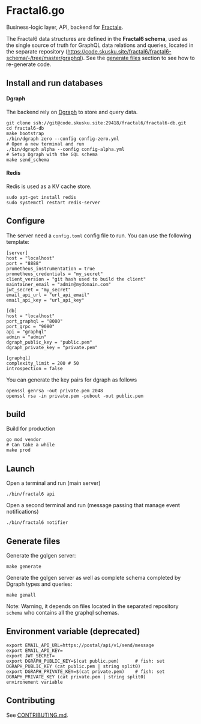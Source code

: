 # Fractal6.go

Business-logic layer, API, backend for [Fractale](https;//fractale.co).

The Fractal6 data structures are defined in the **Fractal6 schema**, used as the single source of truth for GraphQL data relations and queries, located in the separate repository (https://code.skusku.site/fractal6/fractal6-schema/-/tree/master/graphql). See the [generate files](#generate-files) section to see how to re-generate code.


## Install and run databases

#### Dgraph

The backend rely on [Dgraph](https://github.com/dgraph-io/dgraph) to store and query data.

    git clone ssh://git@code.skusku.site:29418/fractal6/fractal6-db.git
    cd fractal6-db
    make bootstrap
    ./bin/dgraph zero --config config-zero.yml
    # Open a new terminal and run
    ./bin/dgraph alpha --config config-alpha.yml
    # Setup Dgraph with the GQL schema
    make send_schema


#### Redis

Redis is used as a KV cache store.

    sudo apt-get install redis
    sudo systemctl restart redis-server


## Configure

The server need a `config.toml` config file to run.
You can use the following template:

```
[server]
host = "localhost"
port = "8888"
prometheus_instrumentation = true
prometheus_credentials = "my_secret"
client_version = "git hash used to build the client"
maintainer_email = "admin@mydomain.com"
jwt_secret = "my_secret"
email_api_url = "url_api_email"
email_api_key = "url_api_key"

[db]
host = "localhost"
port_graphql = "8080"
port_grpc = "9080"
api = "graphql"
admin = "admin"
dgraph_public_key = "public.pem"
dgraph_private_key = "private.pem"

[graphql]
complexity_limit = 200 # 50
introspection = false
```


You can generate the key pairs for dgraph as follows

    openssl genrsa -out private.pem 2048
    openssl rsa -in private.pem -pubout -out public.pem


## build

Build for production

    go mod vendor
    # Can take a while
    make prod


## Launch

Open a terminal and run (main server)

    ./bin/fractal6 api

Open a second terminal and run (message passing that manage event notifications)

    ./bin/fractal6 notifier


## Generate files

Generate the gqlgen server:

    make generate

Generate the gqlgen server as well as complete schema completed by Dgraph types and queries:

    make genall

Note: Warning, it depends on files located in the separated repository `schema` who contains all the graphql schemas.


## Environment variable (deprecated)

    export EMAIL_API_URL=https://postal/api/v1/send/message
    export EMAIL_API_KEY=
    export JWT_SECRET=
    export DGRAPH_PUBLIC_KEY=$(cat public.pem)      # fish: set DGRAPH_PUBLIC_KEY (cat public.pem | string split0)
    export DGRAPH_PRIVATE_KEY=$(cat private.pem)    # fish: set DGRAPH_PRIVATE_KEY (cat private.pem | string split0)
    environement variable


## Contributing

See [CONTRIBUTING.md](CONTRIBUTING.md).
